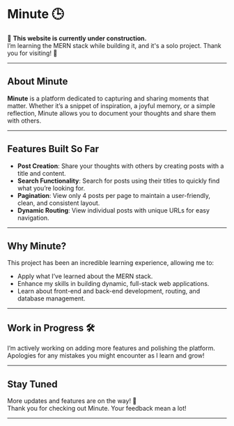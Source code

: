 # Minute 🕒

🚧 **This website is currently under construction.**  
I’m learning the MERN stack while building it, and it's a solo project. Thank you for visiting! 🚀

---

## About Minute
**Minute** is a platform dedicated to capturing and sharing moments that matter. Whether it’s a snippet of inspiration, a joyful memory, or a simple reflection, Minute allows you to document your thoughts and share them with others.

---

## Features Built So Far
- **Post Creation**: Share your thoughts with others by creating posts with a title and content.
- **Search Functionality**: Search for posts using their titles to quickly find what you’re looking for.
- **Pagination**: View only 4 posts per page to maintain a user-friendly, clean, and consistent layout.
- **Dynamic Routing**: View individual posts with unique URLs for easy navigation.

---

## Why Minute?  
This project has been an incredible learning experience, allowing me to:
- Apply what I’ve learned about the MERN stack.
- Enhance my skills in building dynamic, full-stack web applications.
- Learn about front-end and back-end development, routing, and database management.

---

## Work in Progress 🛠️
I’m actively working on adding more features and polishing the platform. Apologies for any mistakes you might encounter as I learn and grow!

---

## Stay Tuned  
More updates and features are on the way! 🚀  
Thank you for checking out Minute. Your feedback mean a lot!

---
